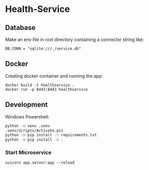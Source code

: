 
# Health-Service

## Database
Make an env file in root directory containing a connector string like: 
```
DB_CONN = "sqlite:///./service.db"
```

## Docker
Creating docker container and running the app:
```
docker build -t healthservice .
docker run -p 8443:8443 healthservice
```

## Development

Windows Powershell:

```sh
python -m venv .venv
.venv/Scripts/Activate.ps1
python -m pip install -r requirements.txt
python -m pip install -e .
```

### Start Microservice

```
uvicorn app.server:app --reload
```





